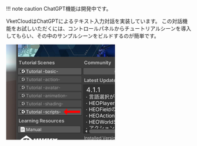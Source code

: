 !!! note caution
    ChatGPT機能は開発中です。

VketCloudはChatGPTによるテキスト入力対話を実装しています。
この対話機能をお試しいただくには、コントロールパネルからチュートリアルシーンを導入してもらい、その中のサンプルシーンをビルドするのが簡単です。

![ChatGPTSampleInstall](img/ChatGPTSampleInstall.jpg)